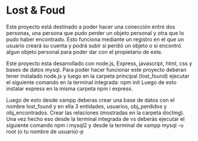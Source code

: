 # Lost & Foud

Este proyecto está destinado a poder hacer una conección entre dos personas, una persona que pudo perder un objeto personal y otra que lo pudo haber encontrado. Esto funciona mediante un registro en el que un usuario creará su cuenta y podrá subir si perdió un objeto o si encontró algun objeto personal para poder dar con el propietario de este.

Este proyecto esta desarrollado con node.js, Express, javascript, html, css y bases de datos mysql. 
Para poder hacer funcionar este proyecto deberan tener instalado node.js y luego en la carpeta principal (lost_found) ejecutar el siguiente comando en la terminal integrada:
npm init
Luego de esto instalar express en la misma carpeta
npm i express.

Luego de esto desde xampp deberas crear una base de datos con el nombre lost_found y en ella 3 entidades, 
usuarios, obj_perdidos y obj_encontrados. Crear las relaciones (mostradas en la carpeta docImg). 
Una vez hecho eso desde la terminal integrada de vs deberás ejecutar el siguiente comando
npm i mysql2 
y desde la terminal de xampp 
mysql -u root (o tu nombre de usuario)-p

